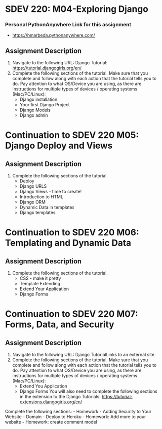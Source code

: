 # SDEV 220: M04-Exploring Django
### Personal PythonAnywhere Link for this assignment
- https://hmarbeda.pythonanywhere.com/
## Assignment Description
1. Navigate to the following URL: Django Tutorial: https://tutorial.djangogirls.org/en/ 
2. Complete the following sections of the tutorial.  Make sure that you complete and follow along with each action that the tutorial tells you to do.  Pay attention to what OS/Device you are using, as there are instructions for multiple types of devices / operating systems (Mac/PC/Linux):
    - Django installation
    - Your first Django Project
    - Django Models
    - Django admin
  
# Continuation to SDEV 220 M05: Django Deploy and Views
## Assignment Description
1. Complete the following sections of the tutorial.  
    - Deploy
    - Django URLS
    - Django Views - time to create!
    - Introduction to HTML
    - Django ORM
    - Dynamic Data in templates
    - Django templates


# Continuation to SDEV 220 M06: Templating and Dynamic Data
## Assignment Description 
1. Complete the following sections of the tutorial.  
    - CSS - make it pretty
    - Template Extending
    - Extend Your Application
    - Django Forms

# Continuation to SDEV 220 M07: Forms, Data, and Security
## Assignment Description
1. Navigate to the following URL: Django TutorialLinks to an external site.
2. Complete the following sections of the tutorial.  Make sure that you complete and follow along with each action that the tutorial tells you to do. Pay attention to what OS/Device you are using, as there are instructions for multiple types of devices / operating systems (Mac/PC/Linux):
    - Extend You Application
    - Django Forms
You will also need to complete the following sections in the extension to the Django Tutorials: https://tutorial-extensions.djangogirls.org/en/

Complete the following sections:
    - Homework - Adding Security to Your Website
    - Domain
    - Deploy to Heroku
    - Homework: Add more to your website
    - Homework: create comment model
